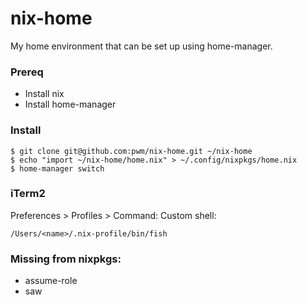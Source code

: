 # nix-home

My home environment that can be set up using home-manager.

### Prereq

- Install nix
- Install home-manager

### Install

```
$ git clone git@github.com:pwm/nix-home.git ~/nix-home
$ echo "import ~/nix-home/home.nix" > ~/.config/nixpkgs/home.nix
$ home-manager switch
```

### iTerm2

Preferences > Profiles > Command: Custom shell:

`/Users/<name>/.nix-profile/bin/fish`

### Missing from nixpkgs:

- assume-role
- saw
